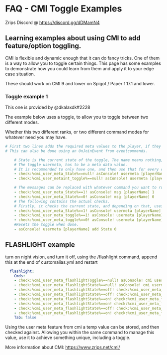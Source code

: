 # FAQ - CMI Toggle Examples

Zrips Discord @ https://discord.gg/dDMamN4

## Learning examples about using CMI to add feature/option toggling.

CMI is flexible and dynamic enough that it can do fancy tricks. One of them is a way to allow you to toggle certain things. This page has some examples to demonstrate how you could learn from them and apply it to your edge case situation.

These should work on CMI 9 and lower on Spigot / Paper 1.17.1 and lower.

### Toggle example 1

This one is provided by @dkalaxdk#2228

The example below uses a toggle, to allow you to toggle between two different modes.

Whether this two different ranks, or two different command modes for whatever need you may have.
```yaml
# First two lines adds the required meta values to the player, if they haven't been created before.
# This can also be done using an OnJoinEvent from eventcommands.

    # State is the current state of the toggle, The name means nothing, and can be replaced with whatever you want(Can also be the current rank of the user).
    # The toggle usermeta, has to be a meta data value.
    # It is recommended to only have one, and then use that for every command, to limit the amount of usermeta needed.
    - check:%cmi_user_meta_State%==null! asConsole! usermeta [playerName] add State 1
    - check:%cmi_user_metaint_toggle%==null! asConsole! usermeta [playerName] add toggle 0

    # The messages can be replaced with whatever command you want to run. (Either permissions change or something like that.)
    - check:%cmi_user_meta_State%==1! asConsole! msg [playerName] 1
    - check:%cmi_user_meta_State%==0! asConsole! msg [playerName] 0
    # The following contains the actual checks.
    # Firstly, it checks the current state, and depending on that, uses usermeta to decide whether or not the value should be toggled.
    - check:%cmi_user_meta_State%==1! asConsole! usermeta [playerName] add State 1
    - check:%cmi_user_meta_toggle%==1! asConsole! usermeta [playerName] add toggle 0
    - check:%cmi_user_meta_toggle%==0! asConsole! usermeta [playerName] add toggle 1
    #Resets the toggle when done.
    - asConsole! usermeta [playerName] add State 0
```


## FLASHLIGHT example
turn on night vision, and turn it off, using the /flashlight command, append this at the end of customalias.yml and restart
```yaml
  flashlight:
    Cmds:
    - check:%cmi_user_meta_flashlightToggle%==null! asConsole! cmi usermeta [playerName] add flashlightToggle off
    - check:%cmi_user_meta_flashlightState%==null! asConsole! cmi usermeta [playerName] add flashlightState off
    - check:%cmi_user_meta_flashlightState%==off! check:%cmi_user_meta_flashlightToggle%==off! asConsole! cmi effect [playerName] night_vision 999 1
    - check:%cmi_user_meta_flashlightState%==off! check:%cmi_user_meta_flashlightToggle%==off! asConsole! cmi usermeta [playerName] add flashlightToggle on
    - check:%cmi_user_meta_flashlightState%==on! check:%cmi_user_meta_flashlightToggle%==on! asConsole! cmi effect [playerName] night_vision 1 1
    - check:%cmi_user_meta_flashlightState%==on! check:%cmi_user_meta_flashlightToggle%==on! asConsole! cmi usermeta [playerName] add flashlightToggle off
    - check:%cmi_user_meta_flashlightState%==off! check:%cmi_user_meta_flashlightToggle%==on! asConsole! cmi usermeta [playerName] add flashlightState on
    - check:%cmi_user_meta_flashlightState%==on! check:%cmi_user_meta_flashlightToggle%==off! asConsole! cmi usermeta [playerName] add flashlightState off
    Tab: false
```



Using the user meta feature from cmi a temp value can be stored, and then checked against. Allowing you within the same command to manage this value, use it to achieve something unique, including a toggle.

More information about CMI: https://www.zrips.net/cmi/
